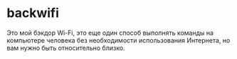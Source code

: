 # backwifi
Это мой бэкдор Wi-Fi, это еще один способ выполнять команды на компьютере человека без необходимости использования Интернета, но вам нужно быть относительно близко.
